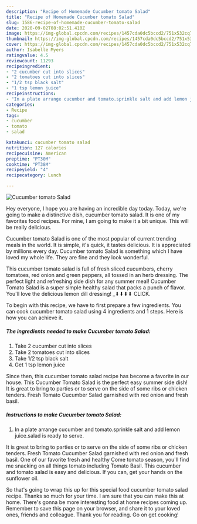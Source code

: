 ```yaml
---
description: "Recipe of Homemade Cucumber tomato Salad"
title: "Recipe of Homemade Cucumber tomato Salad"
slug: 1586-recipe-of-homemade-cucumber-tomato-salad
date: 2020-09-02T08:02:51.410Z
image: https://img-global.cpcdn.com/recipes/1457cda0dc5bccd2/751x532cq70/cucumber-tomato-salad-recipe-main-photo.jpg
thumbnail: https://img-global.cpcdn.com/recipes/1457cda0dc5bccd2/751x532cq70/cucumber-tomato-salad-recipe-main-photo.jpg
cover: https://img-global.cpcdn.com/recipes/1457cda0dc5bccd2/751x532cq70/cucumber-tomato-salad-recipe-main-photo.jpg
author: Isabelle Myers
ratingvalue: 4.5
reviewcount: 11293
recipeingredient:
- "2 cucumber cut into slices"
- "2 tomatoes cut into slices"
- "1/2 tsp black salt"
- "1 tsp lemon juice"
recipeinstructions:
- "In a plate arrange cucumber and tomato.sprinkle salt and add lemon juice.salad is ready to serve."
categories:
- Recipe
tags:
- cucumber
- tomato
- salad

katakunci: cucumber tomato salad 
nutrition: 127 calories
recipecuisine: American
preptime: "PT30M"
cooktime: "PT38M"
recipeyield: "4"
recipecategory: Lunch

---
```



![Cucumber tomato Salad](https://img-global.cpcdn.com/recipes/1457cda0dc5bccd2/751x532cq70/cucumber-tomato-salad-recipe-main-photo.jpg)

Hey everyone, I hope you are having an incredible day today. Today, we're going to make a distinctive dish, cucumber tomato salad. It is one of my favorites food recipes. For mine, I am going to make it a bit unique. This will be really delicious.

Cucumber tomato Salad is one of the most popular of current trending meals in the world. It is simple, it's quick, it tastes delicious. It is appreciated by millions every day. Cucumber tomato Salad is something which I have loved my whole life. They are fine and they look wonderful.

This cucumber tomato salad is full of fresh sliced cucumbers, cherry tomatoes, red onion and green peppers, all tossed in an herb dressing. The perfect light and refreshing side dish for any summer meal! Cucumber Tomato Salad is a super simple healthy salad that packs a punch of flavor. You&#39;ll love the delicious lemon dill dressing! _­⬇⬇⬇⬇ CLICK.


To begin with this recipe, we have to first prepare a few ingredients. You can cook cucumber tomato salad using 4 ingredients and 1 steps. Here is how you can achieve it.

<!--inarticleads1-->

##### The ingredients needed to make Cucumber tomato Salad:

1. Take 2 cucumber cut into slices
1. Take 2 tomatoes cut into slices
1. Take 1/2 tsp black salt
1. Get 1 tsp lemon juice


Since then, this cucumber tomato salad recipe has become a favorite in our house. This Cucumber Tomato Salad is the perfect easy summer side dish! It is great to bring to parties or to serve on the side of some ribs or chicken tenders. Fresh Tomato Cucumber Salad garnished with red onion and fresh basil. 

<!--inarticleads2-->

##### Instructions to make Cucumber tomato Salad:

1. In a plate arrange cucumber and tomato.sprinkle salt and add lemon juice.salad is ready to serve.


It is great to bring to parties or to serve on the side of some ribs or chicken tenders. Fresh Tomato Cucumber Salad garnished with red onion and fresh basil. One of our favorite fresh and healthy Come tomato season, you&#39;ll find me snacking on all things tomato including Tomato Basil. This cucumber and tomato salad is easy and delicious. If you can, get your hands on the sunflower oil. 

So that's going to wrap this up for this special food cucumber tomato salad recipe. Thanks so much for your time. I am sure that you can make this at home. There's gonna be more interesting food at home recipes coming up. Remember to save this page on your browser, and share it to your loved ones, friends and colleague. Thank you for reading. Go on get cooking!
